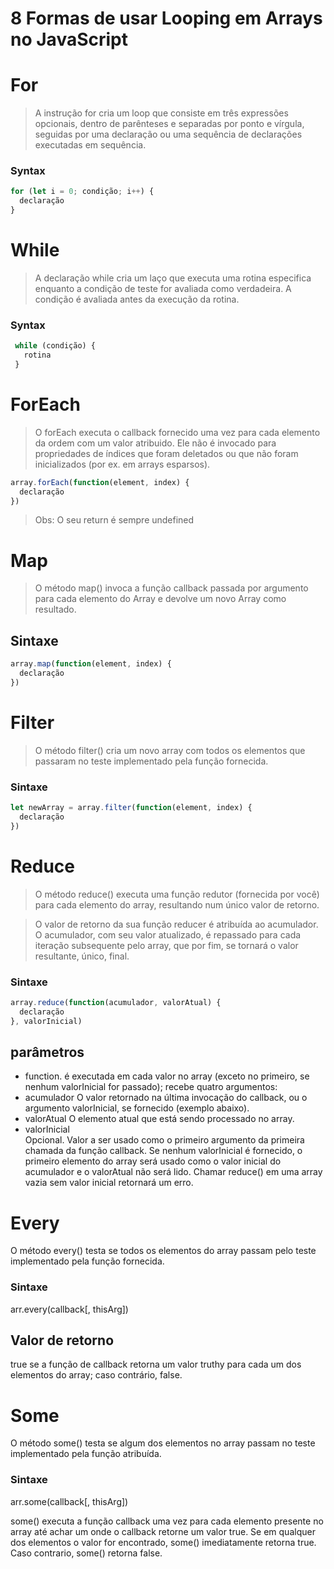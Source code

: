 
# 8 Formas de usar Looping em Arrays no JavaScript 

# For 
> A instrução for cria um loop que consiste em três expressões opcionais, dentro de parênteses e separadas por ponto e vírgula, seguidas por uma declaração ou uma sequência de declarações executadas em sequência.
### Syntax
  ```javascript
  for (let i = 0; condição; i++) {
    declaração
  }  
  ```
  
  

# While
> A declaração while cria um laço que executa uma rotina especifica enquanto a condição de teste for avaliada como verdadeira. A condição é avaliada antes da execução da rotina.
### Syntax
 ```javascript
  while (condição) {
    rotina
  }
  ``` 

# ForEach
> O forEach executa o callback fornecido uma vez para cada elemento da ordem com um valor atribuido. Ele não é invocado para propriedades de índices que foram deletados ou que não foram inicializados (por ex. em arrays esparsos).

```javascript
array.forEach(function(element, index) {
  declaração
})
```

> Obs: O seu return é sempre undefined

# Map
> O método map() invoca a função callback passada por argumento para cada elemento do Array e devolve um novo Array como resultado.

## Sintaxe
```javascript
array.map(function(element, index) {
  declaração
})
```

# Filter
> O método filter() cria um novo array com todos os elementos que passaram no teste implementado pela função fornecida.

### Sintaxe
```javascript
let newArray = array.filter(function(element, index) {
  declaração
})
```

# Reduce  
> O método reduce() executa uma função redutor (fornecida por você) para cada elemento do array, resultando num único valor de retorno.

> O valor de retorno da sua função reducer é atribuída ao acumulador. O acumulador, com seu valor atualizado, é repassado para cada iteração subsequente pelo array, que por fim, se tornará o valor resultante, único, final.

  ### Sintaxe
  ```javascript
  array.reduce(function(acumulador, valorAtual) {
    declaração
  }, valorInicial)
```

  ## parâmetros
  - function.
  é executada em cada valor no array (exceto no primeiro, se nenhum valorInicial for passado); recebe quatro argumentos:
  - acumulador
  O valor retornado na última invocação do callback, ou o argumento valorInicial, se fornecido (exemplo abaixo).
  - valorAtual
  O elemento atual que está sendo processado no array.
- valorInicial  
Opcional. Valor a ser usado como o primeiro argumento da primeira chamada da função callback. Se nenhum valorInicial é fornecido, o primeiro elemento do array será usado como o valor inicial do acumulador e o valorAtual não será lido. Chamar reduce() em uma array vazia sem valor inicial retornará um erro.

# Every  
  O método every() testa se todos os elementos do array passam pelo teste implementado pela função fornecida.

  ### Sintaxe
  arr.every(callback[, thisArg])

  ## Valor de retorno
  true se a função de callback retorna um valor truthy para cada um dos elementos do array; caso contrário, false.

# Some
O método some() testa se algum dos elementos no array passam no teste implementado pela função atribuída.

### Sintaxe
arr.some(callback[, thisArg])

some() executa a função callback uma vez para cada elemento presente no array até achar um onde o callback retorne um valor true. Se em qualquer dos elementos o valor for encontrado, some() imediatamente retorna true. Caso contrario, some() retorna false.
